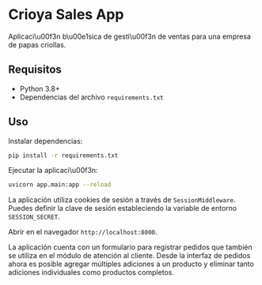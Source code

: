 # Crioya Sales App

Aplicaci\u00f3n b\u00e1sica de gesti\u00f3n de ventas para una empresa de papas criollas.

## Requisitos

- Python 3.8+
- Dependencias del archivo `requirements.txt`

## Uso

Instalar dependencias:

```bash
pip install -r requirements.txt
```

Ejecutar la aplicaci\u00f3n:

```bash
uvicorn app.main:app --reload
```

La aplicación utiliza cookies de sesión a través de `SessionMiddleware`. Puedes
definir la clave de sesión estableciendo la variable de entorno
`SESSION_SECRET`.

Abrir en el navegador `http://localhost:8000`.

La aplicación cuenta con un formulario para registrar pedidos que también se
utiliza en el módulo de atención al cliente.
Desde la interfaz de pedidos ahora es posible agregar múltiples adiciones a un
producto y eliminar tanto adiciones individuales como productos completos.
